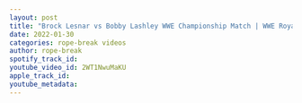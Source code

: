 ```yaml
---
layout: post
title: "Brock Lesnar vs Bobby Lashley WWE Championship Match | WWE Royal Rumble 2022 Highlights"
date: 2022-01-30
categories: rope-break videos
author: rope-break
spotify_track_id: 
youtube_video_id: 2WT1NwuMaKU
apple_track_id: 
youtube_metadata: 
---
```

